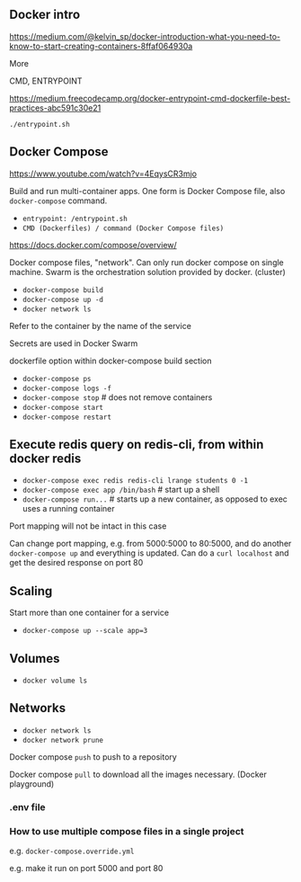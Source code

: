 ## Docker intro

<https://medium.com/@kelvin_sp/docker-introduction-what-you-need-to-know-to-start-creating-containers-8ffaf064930a>


More

CMD, ENTRYPOINT

<https://medium.freecodecamp.org/docker-entrypoint-cmd-dockerfile-best-practices-abc591c30e21>

`./entrypoint.sh`


## Docker Compose

https://www.youtube.com/watch?v=4EqysCR3mjo

Build and run multi-container apps. One form is Docker Compose file, also `docker-compose` command.

* `entrypoint: /entrypoint.sh`
* `CMD (Dockerfiles) / command (Docker Compose files)`

https://docs.docker.com/compose/overview/

Docker compose files, "network".
Can only run docker compose on single machine.
Swarm is the orchestration solution provided by docker. (cluster)

* `docker-compose build`
* `docker-compose up -d`
* `docker network ls`

Refer to the container by the name of the service

Secrets are used in Docker Swarm

dockerfile option within docker-compose build section

* `docker-compose ps`
* `docker-compose logs -f`
* `docker-compose stop` # does not remove containers
* `docker-compose start`
* `docker-compose restart`

## Execute redis query on redis-cli, from within docker redis

* `docker-compose exec redis redis-cli lrange students 0 -1`
* `docker-compose exec app /bin/bash` # start up a shell
* `docker-compose run...` # starts up a new container, as opposed to exec uses a running container

Port mapping will not be intact in this case

Can change port mapping, e.g. from 5000:5000 to 80:5000, and do another `docker-compose up` and everything is updated.
Can do a `curl localhost` and get the desired response on port 80

## Scaling

Start more than one container for a service

* `docker-compose up --scale app=3`

## Volumes

* `docker volume ls`


## Networks

* `docker network ls`
* `docker network prune`

Docker compose `push` to push to a repository

Docker compose `pull` to download all the images necessary. (Docker playground)

### .env file



### How to use multiple compose files in a single project

e.g. `docker-compose.override.yml`

e.g. make it run on port 5000 and port 80
